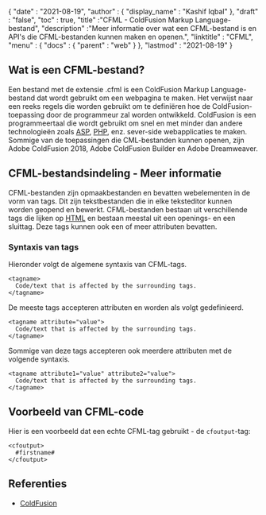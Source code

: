 {
  "date" : "2021-08-19",
  "author" : {
    "display_name" : "Kashif Iqbal"
},
  "draft" : "false",
  "toc" : true,
  "title" :"CFML - ColdFusion Markup Language-bestand",
  "description" :"Meer informatie over wat een CFML-bestand is en API's die CFML-bestanden kunnen maken en openen.",
  "linktitle" : "CFML",
  "menu" : {
    "docs" : {
      "parent" : "web"
}
},
  "lastmod" : "2021-08-19"
}

## Wat is een CFML-bestand?

Een bestand met de extensie .cfml is een ColdFusion Markup Language-bestand dat wordt gebruikt om een webpagina te maken. Het verwijst naar een reeks regels die worden gebruikt om te definiëren hoe de ColdFusion-toepassing door de programmeur zal worden ontwikkeld. ColdFusion is een programmeertaal die wordt gebruikt om snel en met minder dan andere technologieën zoals [ASP](/nl/web/asp/), [PHP](/nl/programming/php/), enz. sever-side webapplicaties te maken. Sommige van de toepassingen die CML-bestanden kunnen openen, zijn Adobe ColdFusion 2018, Adobe ColdFusion Builder en Adobe Dreamweaver.

## CFML-bestandsindeling - Meer informatie

CFML-bestanden zijn opmaakbestanden en bevatten webelementen in de vorm van tags. Dit zijn tekstbestanden die in elke teksteditor kunnen worden geopend en bewerkt. CFML-bestanden bestaan uit verschillende tags die lijken op [HTML](/nl/web/html/) en bestaan meestal uit een openings- en een sluittag. Deze tags kunnen ook een of meer attributen bevatten.

### Syntaxis van tags

Hieronder volgt de algemene syntaxis van CFML-tags.

```
<tagname>
  Code/text that is affected by the surrounding tags.
</tagname>
```

De meeste tags accepteren attributen en worden als volgt gedefinieerd.

```
<tagname attribute="value">
  Code/text that is affected by the surrounding tags.
</tagname>
```

Sommige van deze tags accepteren ook meerdere attributen met de volgende syntaxis.

```
<tagname attribute1="value" attribute2="value">
  Code/text that is affected by the surrounding tags.
</tagname>
```

## Voorbeeld van CFML-code

Hier is een voorbeeld dat een echte CFML-tag gebruikt - de `cfoutput`-tag:

```
<cfoutput>
  #firstname#
</cfoutput>
```

## Referenties

* [ColdFusion](https://www.quackit.com/coldfusion/tutorial/)

